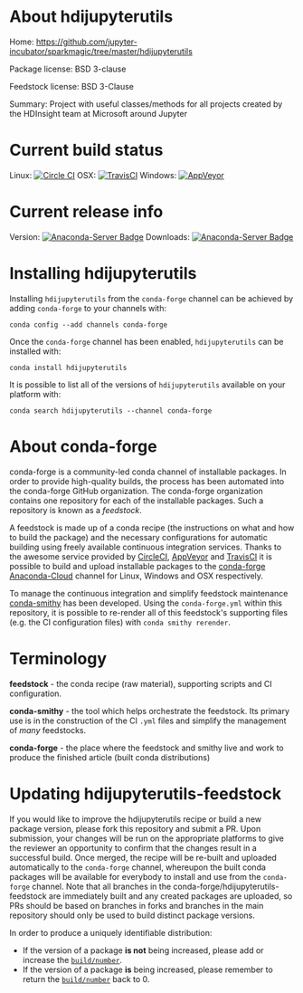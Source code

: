 About hdijupyterutils
=====================

Home: https://github.com/jupyter-incubator/sparkmagic/tree/master/hdijupyterutils

Package license: BSD 3-clause

Feedstock license: BSD 3-Clause

Summary: Project with useful classes/methods for all projects created by the HDInsight team at Microsoft around Jupyter



Current build status
====================

Linux: [![Circle CI](https://circleci.com/gh/conda-forge/hdijupyterutils-feedstock.svg?style=shield)](https://circleci.com/gh/conda-forge/hdijupyterutils-feedstock)
OSX: [![TravisCI](https://travis-ci.org/conda-forge/hdijupyterutils-feedstock.svg?branch=master)](https://travis-ci.org/conda-forge/hdijupyterutils-feedstock)
Windows: [![AppVeyor](https://ci.appveyor.com/api/projects/status/github/conda-forge/hdijupyterutils-feedstock?svg=True)](https://ci.appveyor.com/project/conda-forge/hdijupyterutils-feedstock/branch/master)

Current release info
====================
Version: [![Anaconda-Server Badge](https://anaconda.org/conda-forge/hdijupyterutils/badges/version.svg)](https://anaconda.org/conda-forge/hdijupyterutils)
Downloads: [![Anaconda-Server Badge](https://anaconda.org/conda-forge/hdijupyterutils/badges/downloads.svg)](https://anaconda.org/conda-forge/hdijupyterutils)

Installing hdijupyterutils
==========================

Installing `hdijupyterutils` from the `conda-forge` channel can be achieved by adding `conda-forge` to your channels with:

```
conda config --add channels conda-forge
```

Once the `conda-forge` channel has been enabled, `hdijupyterutils` can be installed with:

```
conda install hdijupyterutils
```

It is possible to list all of the versions of `hdijupyterutils` available on your platform with:

```
conda search hdijupyterutils --channel conda-forge
```


About conda-forge
=================

conda-forge is a community-led conda channel of installable packages.
In order to provide high-quality builds, the process has been automated into the
conda-forge GitHub organization. The conda-forge organization contains one repository
for each of the installable packages. Such a repository is known as a *feedstock*.

A feedstock is made up of a conda recipe (the instructions on what and how to build
the package) and the necessary configurations for automatic building using freely
available continuous integration services. Thanks to the awesome service provided by
[CircleCI](https://circleci.com/), [AppVeyor](http://www.appveyor.com/)
and [TravisCI](https://travis-ci.org/) it is possible to build and upload installable
packages to the [conda-forge](https://anaconda.org/conda-forge)
[Anaconda-Cloud](http://docs.anaconda.org/) channel for Linux, Windows and OSX respectively.

To manage the continuous integration and simplify feedstock maintenance
[conda-smithy](http://github.com/conda-forge/conda-smithy) has been developed.
Using the ``conda-forge.yml`` within this repository, it is possible to re-render all of
this feedstock's supporting files (e.g. the CI configuration files) with ``conda smithy rerender``.


Terminology
===========

**feedstock** - the conda recipe (raw material), supporting scripts and CI configuration.

**conda-smithy** - the tool which helps orchestrate the feedstock.
                   Its primary use is in the construction of the CI ``.yml`` files
                   and simplify the management of *many* feedstocks.

**conda-forge** - the place where the feedstock and smithy live and work to
                  produce the finished article (built conda distributions)


Updating hdijupyterutils-feedstock
==================================

If you would like to improve the hdijupyterutils recipe or build a new
package version, please fork this repository and submit a PR. Upon submission,
your changes will be run on the appropriate platforms to give the reviewer an
opportunity to confirm that the changes result in a successful build. Once
merged, the recipe will be re-built and uploaded automatically to the
`conda-forge` channel, whereupon the built conda packages will be available for
everybody to install and use from the `conda-forge` channel.
Note that all branches in the conda-forge/hdijupyterutils-feedstock are
immediately built and any created packages are uploaded, so PRs should be based
on branches in forks and branches in the main repository should only be used to
build distinct package versions.

In order to produce a uniquely identifiable distribution:
 * If the version of a package **is not** being increased, please add or increase
   the [``build/number``](http://conda.pydata.org/docs/building/meta-yaml.html#build-number-and-string).
 * If the version of a package **is** being increased, please remember to return
   the [``build/number``](http://conda.pydata.org/docs/building/meta-yaml.html#build-number-and-string)
   back to 0.

